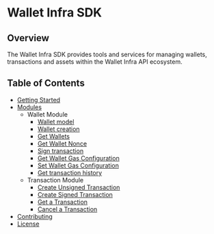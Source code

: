 # Wallet Infra SDK

## Overview

The Wallet Infra SDK provides tools and services for managing wallets, transactions and assets within the Wallet Infra API ecosystem.

## Table of Contents

- [Getting Started](docs/getting-started.md)
- [Modules](docs/)
  - Wallet Module
    - [Wallet model](docs/wallet/wallet-model.md)
    - [Wallet creation](docs/wallet/create-wallet.md)
    - [Get Wallets](docs/wallet/get-wallets.md)
    - [Get Wallet Nonce](docs/wallet/get-wallet-nonce.md)
    - [Sign transaction](docs/wallet/sign-transaction.md)
    - [Get Wallet Gas Configuration](docs/wallet/gas-configuration/get-wallet-gas-configuration.md)
    - [Set Wallet Gas Configuration](docs/wallet/gas-configuration/set-wallet-gas-configuration.md)
    - [Get transaction history](docs/get-transaction-history.md)
  - Transaction Module
    - [Create Unsigned Transaction](docs/transaction/create-unsigned-transaction.md)
    - [Create Signed Transaction](docs/transaction/create-signed-transaction.md)
    - [Get a Transaction](docs/transaction/get-transaction.md)
    - [Cancel a Transaction](docs/transaction/cancel-transaction.md)
- [Contributing](docs/contributing.md)
- [License](docs/license.md)
